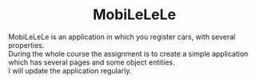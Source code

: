 <h1 style="text-align: center;">MobiLeLeLe</h1>

MobiLeLeLe is an application in which you register cars, with several properties. <br />
During the whole course the assignment is to create a simple application which has several pages and some object entities.<br />
I will update the application regularly.